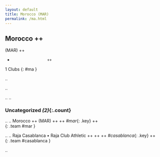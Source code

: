 ```yaml
---
layout: default
title: Morocco (MAR)
permalink: /ma.html
---
```



## Morocco   ++
(MAR)  ++
-                     ++
1 Clubs
{: #ma }


.. 




.. 




.. 
.. 


### Uncategorized _(2)_{:.count}


..
..
Morocco  ++
 (MAR) ++
 ++
_#mar_{: .key} ++
<br>
{: .team #mar }

..
..
Raja Casablanca • Raja Club Athletic  ++
 ++
 ++
_#casablanca_{: .key} ++
<br>
{: .team #casablanca }




.. 
 
